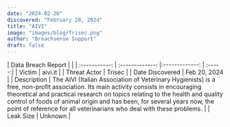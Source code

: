 ```yaml
---
date: "2024-02-20"
discovered: "February 20, 2024"
title: "AIVI"
image: "images/blog/Trisec.png"
author: "Breachsense Support"
draft: false
---
```


| Data Breach Report           |              | 
| :-----------: | :-------------:     |:-------------:    | :-----:|
| Victim      | aivi.it      | 
| Threat Actor      | Trisec      | 
| Date Discovered      | Feb 20, 2024      | 
| Description      | The AIVI (Italian Association of Veterinary Hygienists) is a free, non-profit association. Its main activity consists in encouraging theoretical and practical research on topics relating to the health and quality control of foods of animal origin and has been, for several years now, the point of reference for all veterinarians who deal with these problems.      | 
| Leak Size      | Unknown      | 

